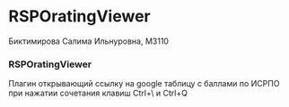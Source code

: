 # RSPOratingViewer
Биктимирова Салима Ильнуровна, М3110
### RSPOratingViewer
Плагин открывающий ссылку на google таблицу с баллами по ИСРПО при нажатии сочетания клавиш Ctrl+\ и Ctrl+Q
